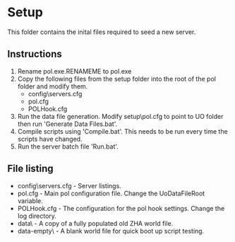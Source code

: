 # Setup
This folder contains the inital files required to seed a new server.

## Instructions
1. Rename pol.exe.RENAMEME to pol.exe
2. Copy the following files from the setup folder into the root of the pol folder and modify them.
    * config\servers.cfg
    * pol.cfg
    * POLHook.cfg
3. Run the data file generation. Modify setup\pol.cfg to point to UO folder then run 'Generate Data Files.bat'.
4. Compile scripts using 'Compile.bat'. This needs to be run every time the scripts have changed.
5. Run the server batch file 'Run.bat'.

## File listing
* config\servers.cfg - Server listings.
* pol.cfg - Main pol configuration file. Change the UoDataFileRoot variable.
* POLHook.cfg - The configuration for the pol hook settings. Change the log directory.
* data\ - A copy of a fully populated old ZHA world file.
* data-empty\ - A blank world file for quick boot up script testing.
